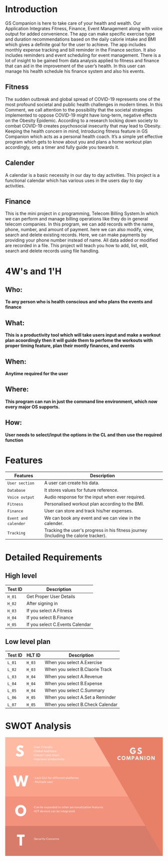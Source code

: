 # Introduction #
GS Companion is here to take care of your health and wealth. Our Application Integrates Fitness, Finance, Event Management along with voice output for added convenience. The app can make specific exercise type and duration recommendations based on the daily calorie intake and BMI which gives a definite goal for the user to achieve. The app includes monthly expense tracking and bill reminder in the Finance section. It also includes reminders and event scheduling for event management.
There is a lot of insight to be gained from data analysis applied to fitness and finance that can aid in the improvement of the user’s health.
In this user can manage his health schedule his finance system and also his events.

## Fitness ##
The sudden outbreak and global spread of COVID-19 represents one of the most profound societal and public health challenges in modern times. In this Comment, we call attention to the possibility that the societal strategies implemented to oppose COVID-19 might have long-term, negative effects on the Obesity Epidemic. According to a research locking down society to combat COVID-19 creates psychosocial insecurity that may lead to Obesity. Keeping the health concern in mind, Introducing fitness feature in GS Companion which acts as a personal health coach. It’s a simple yet effective program which gets to know about you and plans a home workout plan accordingly, sets a timer and fully guide you towards it.

## Calender ##
A calendar is a basic necessity in our day to day activities. This project is a functional calendar which has various uses in the users day to day activities.

## Finance ##
This is the mini project in c programming, Telecom Billing System.In which we can perform and manage billing operations like they do in general telecom companies. In this program, we can add records with the name, phone, number, and amount of payment. here we can also modify, view, search and delete existing records. Here, we can make payments by providing your phone number instead of name. All data added or modified are recorded in a file. This project will teach you how to add, list, edit, search and delete records using file handling.

# 4W&#39;s and 1&#39;H

## Who:

**To any person who is health conscious and who plans the events and finance**

## What:

**This is a productivity tool which will take users input and make a workout plan acoordingly then it will guide them to perfome the workouts with proper timing feature, plan their montly finances, and events**

## When:

**Anytime required for the user**

## Where:

**This program can run in just the command line environment, which now every major OS supports.**

## How:

**User needs to select/input the options in the CL and then use the required function**



# Features #
  Features            | Description
-------------------| -----------------------------------------
`User section`     | A user can create his data.
`Database`         | It stores values for future reference.
`Voice output`     | Audio response for the input when ever required.
`Fitness`          | Personalised workout plan according to the BMI.
`Finance`          | User can store and track his/her expenses.
`Event and calender`| We can book any event and we can view in the calender.
`Tracking`| Tracking the user's progress in his fitness journey (Including the calorie tracker).
 
 
# Detailed Requirements #
## High level ##

| **Test ID** | **Description**                                                
|-------------|--------------------------------------------------------------
|  `H_01`       |Get Proper User Details | 
|  `H_02`       |After signing in| 
|`H_03`  | If you select A.Fitness |
|`H_04`  | If you select B.Finance |
|`H_05`  | If you select C.Events Calendar |

## Low level plan ##

**Test ID** | **HLT ID** | **Description** | 
|--------|--------|-------------
|`L_01`  |`H_03`  | When you select A.Exercise |
|`L_02` | `H_03` | When you select B.Claorie Track |
|`L_03` | `H_04` | When you select A.Revenue |
|`L_04` | `H_04` | When you select B.Expense |
|`L_05` | `H_04` | When you select C.Summary |
|`L_06` | `H_05` | When you select A.Set a Reminder |
|`L_07` | `H_05` | When you select B.Check Calendar |




# SWOT Analysis #

![swot](https://github.com/ajith-io/SDLC_18_Geek_Squad/blob/main/1_Requirements/SWOT%20Analysis.png)


